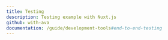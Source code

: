 ```yaml
---
title: Testing
description: Testing example with Nuxt.js
github: with-ava
documentation: /guide/development-tools#end-to-end-testing
---
```

